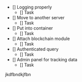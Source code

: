 * [] Logging properly
    * [] Task
* [] Move to another server
    * [] Task
* [] Put into container
    * [] Task
* [] Attach blockchain module
    * [] Task
* [] Authenticated query
    * [] Task
* [] Admin panel for tracking data
    * [] Task


jkdfbndkjfbn